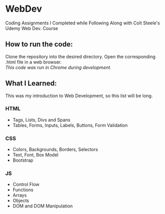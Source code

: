 # WebDev
Coding Assignments I Completed while Following Along with Colt Steele's Udemy Web Dev. Course
## How to run the code:
Clone the repository into the desired directory. Open the corresponding .html file in a web browser.<br/> *This code was run in Chrome during development.*
## What I Learned:
This was my introduction to Web Development, so this list will be long.
### HTML
 * Tags, Lists, Divs and Spans
 * Tables, Forms, Inputs, Labels, Buttons, Form Validation
### CSS
 * Colors, Backgrounds, Borders, Selectors
 * Text, Font, Box Model
 * Bootstrap
### JS
 * Control Flow
 * Functions
 * Arrays
 * Objects
 * DOM and DOM Manipulation
